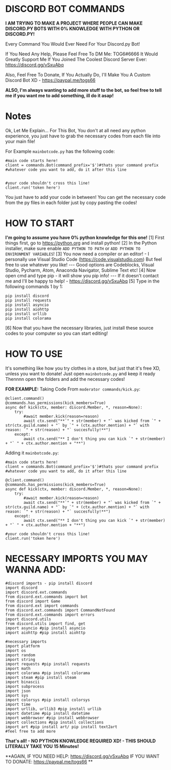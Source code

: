 # DISCORD BOT COMMANDS
**I AM TRYING TO MAKE A PROJECT WHERE PEOPLE CAN MAKE DISCORD.PY BOTS WITH 0% KNOWLEDGE WITH PYTHON OR DISCORD.PY!**

Every Command You Would Ever Need For Your Discord.py Bot!

If You Need Any Help, Please Feel Free To DM Me: TOG6#6666
It Would Greatly Support Me If You Joined The Coolest Discord Server Ever: https://discord.gg/vSxuAbq

Also, Feel Free To Donate, If You Actually Do, I'll Make You A Custom Discord Bot XD - https://paypal.me/togs66

**ALSO, I'm always wanting to add more stuff to the bot, so feel free to tell me if you want me to add something, ill do it asap!**

# Notes
Ok, Let Me Explain...
For This Bot, You don't at all need any python experience, you just have to grab the necessary codes from each file into your main file!

For Example `mainbotcode.py` has the following code:
```
#main code starts here!
client = commands.Bot(command_prefix='$')#thats your command prefix
#whatever code you want to add, do it after this line


#your code shouldn't cross this line!
client.run('token here')
```
You just have to add your code in between!
You can get the necessary code from the py files in each folder just by copy pasting the codes!

# HOW TO START
**I'm going to assume you have 0% python knowledge for this one!**
[1] First things first, go to https://python.org and install python!
[2] In the Python installer, make sure enable `ADD PYTHON TO PATH` or `ADD PYTHON TO ENVIRONMENT VARIABLES`!
[3] You now need a compiler or an editor! - I personally use Visual Studio Code (https://code.visualstudio.com) But feel free to use whatever you like!
--- Good options are Codeblocks, Visual Studio, Pycharm, Atom, Anaconda Navigator, Sublime Text etc!
[4] Now open cmd and type pip - it will show you pip info!
--- If it doesn't contact me and I'll be happy to help! - https://discord.gg/vSxuAbq
[5] Type in the following commands 1 by 1:
```
pip install discord
pip install requests
pip install asyncio
pip install aiohttp
pip install urllib
pip install colorama
```
[6] Now that you have the necessary libraries, just install these source codes to your computer so you can start editing!

# HOW TO USE
It's something like how you try clothes in a store, but just that it's free XD, unless you want to donate!
Just open `mainbotcode.py` and keep it ready
Thennnn open the folders and add the necessary codes!

**FOR EXAMPLE:**
Taking Code From `moderator commands/kick.py`:
```
@client.command()
@commands.has_permissions(kick_members=True)
async def kick(ctx, member: discord.Member, *, reason=None):
    try:
        #await member.kick(reason=reason)
        await ctx.send("**`" + str(member) + "` was kicked from `" + str(ctx.guild.name) + "` by `" + (ctx.author.mention) + "` with reason: `" + str(reason) + "` succesfully!**")
    except:
        await ctx.send("** I don't thing you can kick `" + str(member) + "` " + ctx.author.mention + "**")
```
Adding it `mainbotcode.py`:
```
#main code starts here!
client = commands.Bot(command_prefix='$')#thats your command prefix
#whatever code you want to add, do it after this line

@client.command()
@commands.has_permissions(kick_members=True)
async def kick(ctx, member: discord.Member, *, reason=None):
    try:
        #await member.kick(reason=reason)
        await ctx.send("**`" + str(member) + "` was kicked from `" + str(ctx.guild.name) + "` by `" + (ctx.author.mention) + "` with reason: `" + str(reason) + "` succesfully!**")
    except:
        await ctx.send("** I don't thing you can kick `" + str(member) + "` " + ctx.author.mention + "**")

#your code shouldn't cross this line!
client.run('token here')
```
# NECESSARY IMPORTS YOU MAY WANNA ADD:
```
#discord imports - pip install discord
import discord
import discord.ext.commands
from discord.ext.commands import bot
from discord import Game
from discord.ext import commands
from discord.ext.commands import CommandNotFound
from discord.ext.commands import errors
import discord.utils
from discord.utils import find, get
import asyncio #pip install asyncio
import aiohttp #pip install aiohttp

#necessary imports
import platform
import os
import random
import string
import requests #pip install requests
import math
import colorama #pip install colorama
import steam #pip install steam
import binascii
import subprocess
import json
import sys
import colorsys #pip install colorsys
import time
import urllib, urllib3 #pip install urllib
import datetime #pip install datetime
import webbrowser #pip install webbrowser
import collections #pip install collections
import art #pip install art/ pip install text2art
#feel free to add more
```

**That's all! - NO PYTHON KNOWLEDGE REQUIRED XD! - THIS SHOULD LITERALLY TAKE YOU 15 Minutes!**

**AGAIN, IF YOU NEED HELP: https://discord.gg/vSxuAbq
IF YOU WANT TO DONATE: https://paypal.me/togs66 **
